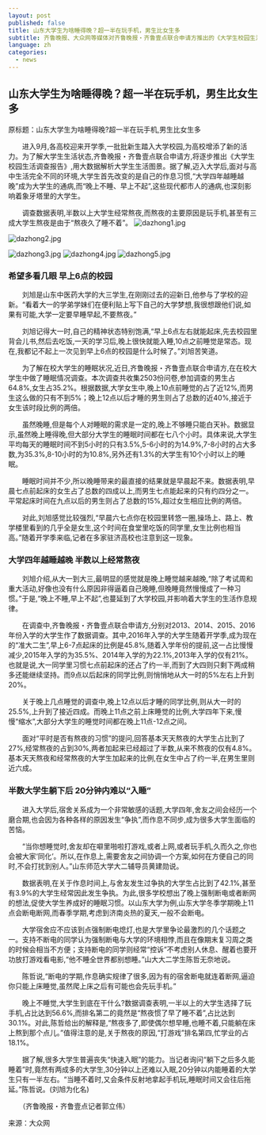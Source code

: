 ```yaml
---
layout: post
published: false
title: 山东大学生为啥睡得晚？超一半在玩手机，男生比女生多
subtitle: 齐鲁晚报、大众网等媒体对齐鲁晚报・齐鲁壹点联合申请方推出的《大学生校园生活调查报告》的报道，用大数据解析大学生生活图景。
language: zh
categories:
  - news
---
```

## 山东大学生为啥睡得晚？超一半在玩手机，男生比女生多

原标题：山东大学生为啥睡得晚?超一半在玩手机,男生比女生多

　　进入9月,各高校迎来开学季,一批批新生踏入大学校园,为高校增添了新的活力。为了解大学生生活状态,齐鲁晚报・齐鲁壹点联合申请方,将逐步推出《大学生校园生活调查报告》,用大数据解析大学生生活图景。据了解,迈入大学后,面对与高中生活完全不同的环境,大学生首先改变的是自己的作息习惯,“大学四年越睡越晚”成为大学生的通病,而“晚上不睡、早上不起”,这些现代都市人的通病,也深刻影响着象牙塔里的大学生。

　　调查数据表明,半数以上大学生经常熬夜,而熬夜的主要原因是玩手机,甚至有三成大学生熬夜是由于“熬夜久了睡不着”。
  ![dazhong1.jpg]({{site.baseurl}}/image/dazhong1.jpg)

![dazhong2.jpg]({{site.baseurl}}/image/dazhong2.jpg)

![dazhong3.jpg]({{site.baseurl}}/image/dazhong3.jpg)
![dazhong4.jpg]({{site.baseurl}}/image/dazhong4.jpg)
![dazhong5.jpg]({{site.baseurl}}/image/dazhong5.jpg)

### 希望多看几眼 早上6点的校园

　　刘旭是山东中医药大学的大三学生,在刚刚过去的迎新日,他参与了学校的迎新。“看着大一的学弟学妹们在便利贴上写下自己的大学梦想,我很想跟他们说,如果有可能,大学一定要早睡早起,不要熬夜。”

　　刘旭记得大一时,自己的精神状态特别饱满,“早上6点左右就能起床,先去校园里背会儿书,然后去吃饭,一天的学习后,晚上很快就能入睡,10点之前睡觉是常态。现在,我都记不起上一次见到早上6点的校园是什么时候了。”刘旭苦笑道。

　　为了解在校大学生的睡眠状况,近日,齐鲁晚报・齐鲁壹点联合申请方,在在校大学生中做了睡眠情况调查。本次调查共收集2503份问卷,参加调查的男生占64.8%,女生占35.2%。根据数据,大学女生中,晚上10点前睡觉的占了近12%,而男生这么做的只有不到5%；晚上12点以后才睡的男生则占了总数的近40%,接近于女生该时段比例的两倍。

　　虽然晚睡,但是每个人对睡眠的需求是一定的,晚上不够睡只能白天补。数据显示,虽然晚上睡得晚,但大部分大学生的睡眠时间都在七八个小时。具体来说,大学生平均每天的睡眠时间不到5小时的只有3.5%,5-6小时的为14.9%,7-8小时的占大多数,为35.3%,8-10小时的为10.8%,另外还有1.3%的大学生有10个小时以上的睡眠。

　　睡眠时间并不少,所以晚睡带来的最直接的结果就是早晨起不来。数据表明,早晨七点前起床的女生占了总数的四成以上,而男生七点能起来的只有约四分之一。平常起床时间在九点以后的男生则占了总数的15%,超过女生相应比例的两倍。

　　对此,刘旭感觉比较强烈,“早晨六七点你在校园里转悠一圈,操场上、路上、教学楼里看到的几乎全是女生,这个时间在食堂里吃饭的同学里,女生比例也相当高。”随着开学季来临,记者在多家驻济高校也注意到这一现象。

### 大学四年越睡越晚 半数以上经常熬夜

　　刘旭介绍,从大一到大三,最明显的感觉就是晚上睡觉越来越晚,“除了考试周和重大活动,好像也没有什么原因非得逼着自己晚睡,但晚睡竟然慢慢成了一种习惯。”于是,“晚上不睡,早上不起”,也蔓延到了大学校园,并影响着大学生的生活作息规律。

　　在调查中,齐鲁晚报・齐鲁壹点联合申请方,分别对2013、2014、2015、2016年份入学的大学生作了数据调查。其中,2016年入学的大学生随着开学季,成为现在的“准大二生”,早上6-7点起床的比例是45.8%,随着入学年份的提前,这一占比慢慢减少,2015年入学的为35.5%、2014年入学的为22.1%,2013年入学的仅有21%。也就是说,大一同学里习惯七点前起床的还占了约一半,而到了大四则只剩下两成稍多还能继续坚持。而9点以后起床的同学比例,则悄悄地从大一时的5%左右上升到20%。

　　关于晚上几点睡觉的调查中,晚上12点以后才睡的同学比例,则从大一时的25.5%,上升到了接近四成。而晚上11点之前上床睡觉的比例,大学四年下来,慢慢“缩水”,大部分大学生的睡觉时间都在晚上11点-12点之间。

　　面对“平时是否有熬夜的习惯”的提问,回答基本天天熬夜的大学生占比到了27%,经常熬夜的占到30%,两者加起来已经超过了半数,从来不熬夜的仅有4.8%。基本天天熬夜和经常熬夜的大学生加起来的比例,在女生中占了约一半,在男生里则近六成。

### 半数大学生躺下后 20分钟内难以“入睡”

　　进入大学后,宿舍关系成为一个非常敏感的话题,大学四年,舍友之间会经历一个磨合期,也会因为各种各样的原因发生“争执”,而作息不同步,成为很多大学生面临的苦恼。　

　　“当你想睡觉时,舍友却在噼里啪啦打游戏,或者上网,或者玩手机,久而久之,你也会被大家‘同化’。所以,在作息上,需要舍友之间协调一个方案,如何在方便自己的同时,不会打扰到别人。”山东师范大学大二辅导员黄建勋说。

　　数据表明,在关于作息时间上,与舍友发生过争执的大学生占比到了42.1%,甚至有3.9%的大学生经常因此发生争执。为此,很多学校想出了晚上强制断电或者断网的想法,促使大学生养成好的睡眠习惯。以山东大学为例,山东大学冬季学期晚上11点会断电断网,而春季学期,考虑到济南炎热的夏天,一般不会断电。

　　大学宿舍应不应该到点强制断电熄灯,也是大学里争论最激烈的几个话题之一。支持不断电的同学认为强制断电与大学的环境相悖,而且在像期末复习周之类的时候会相当不方便；支持断电的同学则经常“控诉”不考虑别人休息、醒着也要开功放打游戏看电影,“他不睡全世界都别想睡。”山大大二学生陈哲无奈地说。


　　陈哲说,“断电的学期,作息确实规律了很多,因为有的宿舍断电就连着断网,逼迫你只能上床睡觉,虽然爬上床之后有可能也会先玩手机。”

　　晚上不睡觉,大学生到底在干什么?数据调查表明,一半以上的大学生选择了玩手机,占比达到56.6%,而排名第二的竟然是“熬夜惯了早了睡不着”,占比达到30.1%。对此,陈哲给出的解释是,“熬夜多了,即使偶尔想早睡,也睡不着,只能躺在床上熬到那个点儿。”值得注意的是,关于熬夜的原因,“打游戏”排名第四,忙学业的占18.1%。

　　据了解,很多大学生普遍丧失“快速入眠”的能力。当记者询问“躺下之后多久能睡着”时,竟然有两成多的大学生,30分钟以上还难以入眠,20分钟以内能睡着的大学生只有一半左右。“当睡不着时,又会条件反射地拿起手机玩,睡眠时间又会往后拖延。”陈哲说。(刘旭为化名)

　　（齐鲁晚报・齐鲁壹点记者郭立伟）
  
  来源：大众网
  
